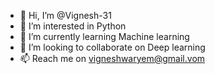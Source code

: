 - 👋 Hi, I’m @Vignesh-31
- 👀 I’m interested in Python
- 🌱 I’m currently learning Machine learning
- 💞️ I’m looking to collaborate on Deep learning
- 📫 Reach me on vigneshwaryem@gmail.vom

<!---
Vignesh-31/Vignesh-31 is a ✨ special ✨ repository because its `README.md` (this file) appears on your GitHub profile.
You can click the Preview link to take a look at your changes.
--->
